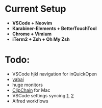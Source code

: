 # Current Setup
- **VSCode + Neovim**
- **Karabiner-Elements + BetterTouchTool**
- **Chrome + Vimium**
- **iTerm2 + Zsh + Oh My Zsh**



# Todo:
- VSCode hjkl navigation for inQuickOpen 
- [yabai](https://github.com/koekeishiya/yabai)
- huge monitors
- [ClipChain](https://github.com/DustinLuck/ClipChain) for Mac
- VSCode settings syncing [1](https://itnext.io/settings-sync-with-vs-code-c3d4f126989), [2](https://code.visualstudio.com/docs/editor/settings-sync)
- Alfred workflows
